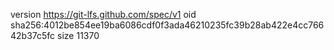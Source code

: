version https://git-lfs.github.com/spec/v1
oid sha256:4012be854ee19ba6086cdf0f3ada46210235fc39b28ab422e4cc76642b37c5fc
size 11370
